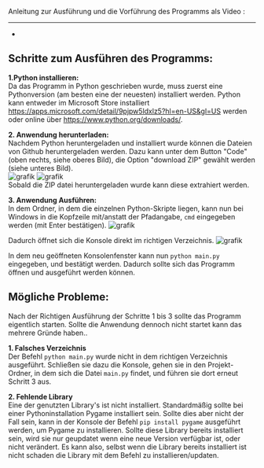 Anleitung zur Ausführung und die Vorführung des Programms als Video :
_______________
-  



Schritte zum Ausführen des Programms:
--
**1.Python installieren:**   
Da das Programm in Python geschrieben wurde, muss zuerst eine Pythonversion (am besten eine der neuesten) installiert werden.
Python kann entweder im Microsoft Store installiert https://apps.microsoft.com/detail/9pjpw5ldxlz5?hl=en-US&gl=US werden 
oder online über https://www.python.org/downloads/.  

**2. Anwendung  herunterladen:**  
Nachdem Python heruntergeladen und installiert wurde können die Dateien von Github heruntergeladen werden.
Dazu kann unter dem Button "Code" (oben rechts, siehe oberes Bild), die Option "download ZIP" gewählt werden (siehe unteres Bild).  
![grafik](https://github.com/Moppi1/3D_demo/assets/150188517/dbb51c8c-3c0c-44b5-ab87-4717f780275d)
![grafik](https://github.com/Moppi1/3D_demo/assets/150188517/e9dce9b8-7a07-4315-beb0-88caba47dade)  
Sobald die ZIP datei heruntergeladen wurde kann diese extrahiert werden.  

**3. Anwendung  Ausführen:**   
In dem Ordner, in dem die einzelnen Python-Skripte liegen, kann nun bei Windows in die Kopfzeile mit/anstatt
der Pfadangabe, `cmd` eingegeben werden (mit Enter bestätigen).
![grafik](https://github.com/Moppi1/3D_demo/assets/150188517/dc4073e6-fcc7-4af8-a361-460cc4716732)

Dadurch öffnet sich die Konsole direkt im richtigen Verzeichnis.
![grafik](https://github.com/Moppi1/3D_demo/assets/150188517/d346a169-f531-433c-b2dd-3a928667f265)

In dem neu geöffneten Konsolenfenster kann nun `python main.py` eingegeben, und bestätigt werden.
Dadurch sollte sich das Programm öffnen und ausgeführt werden können.

Mögliche Probleme:
------
Nach der Richtigen Ausführung der Schritte 1 bis 3 sollte das Programm eigentlich starten.
Sollte die Anwendung dennoch nicht startet kann das mehrere Gründe haben..  

**1. Falsches Verzeichnis**  
Der Befehl `python main.py` wurde nicht in dem richtigen Verzeichnis ausgeführt. Schließen sie dazu die Konsole,
gehen sie in den Projekt-Ordner, in dem sich die Datei `main.py` findet, und führen sie dort erneut Schritt 3 aus.  

**2. Fehlende Library**  
Eine der genutzten Library's ist nicht installiert.
Standardmäßig sollte bei einer Pythoninstallation Pygame installiert sein. Sollte dies aber nicht der Fall sein, kann in der 
Konsole der Befehl `pip install pygame` ausgeführt werden, um Pygame zu installieren.
Sollte diese Library bereits installiert sein, wird sie nur geupdatet wenn eine neue Version verfügbar ist,
oder nicht verändert. Es kann also, selbst wenn die Library bereits installiert ist nicht schaden die Library mit dem Befehl zu installieren/updaten.
